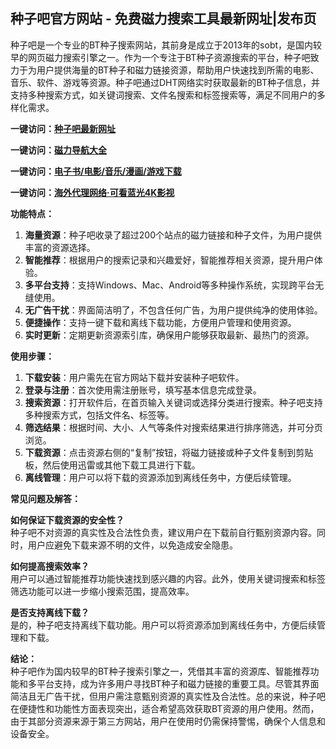 <h2>种子吧官方网站 - 免费磁力搜索工具最新网址|发布页</h2>
<p>种子吧是一个专业的BT种子搜索网站，其前身是成立于2013年的sobt，是国内较早的网页磁力搜索引擎之一。作为一个专注于BT种子资源搜索的平台，种子吧致力于为用户提供海量的BT种子和磁力链接资源，帮助用户快速找到所需的电影、音乐、软件、游戏等资源。种子吧通过DHT网络实时获取最新的BT种子信息，并支持多种搜索方式，如关键词搜索、文件名搜索和标签搜索等，满足不同用户的多样化需求。</p>
<p><strong>一键访问：</strong><a href="https://www.ggonav.com/sites/5746.html" target="_blank"><strong>种子吧最新网址</strong></a></p>
<p><strong>一键访问：</strong><a href="https://cilisousuodaohang.litxdh.com"><strong>磁力导航大全</strong></a></p>
<p><strong>一键访问：</strong><a href="https://wangpanziyuan.pages.dev/"><strong>电子书/电影/音乐/漫画/游戏下载</strong></a></p>
<p><strong>一键访问：</strong><a href="http://ip.harmonylink.net/share/e82025" target="_blank"><strong>海外代理网络·可看蓝光4K影视</strong></a></p>
<p><strong>功能特点：</strong></p>
<ol>
  <li><strong>海量资源</strong>：种子吧收录了超过200个站点的磁力链接和种子文件，为用户提供丰富的资源选择。</li>
  <li><strong>智能推荐</strong>：根据用户的搜索记录和兴趣爱好，智能推荐相关资源，提升用户体验。</li>
  <li><strong>多平台支持</strong>：支持Windows、Mac、Android等多种操作系统，实现跨平台无缝使用。</li>
  <li><strong>无广告干扰</strong>：界面简洁明了，不包含任何广告，为用户提供纯净的使用体验。</li>
  <li><strong>便捷操作</strong>：支持一键下载和离线下载功能，方便用户管理和使用资源。</li>
  <li><strong>实时更新</strong>：定期更新资源索引库，确保用户能够获取最新、最热门的资源。</li>
</ol>
<p><strong>使用步骤：</strong></p>
<ol>
  <li><strong>下载安装</strong>：用户需先在官方网站下载并安装种子吧软件。</li>
  <li><strong>登录与注册</strong>：首次使用需注册账号，填写基本信息完成登录。</li>
  <li><strong>搜索资源</strong>：打开软件后，在首页输入关键词或选择分类进行搜索。种子吧支持多种搜索方式，包括文件名、标签等。</li>
  <li><strong>筛选结果</strong>：根据时间、大小、人气等条件对搜索结果进行排序筛选，并可分页浏览。</li>
  <li><strong>下载资源</strong>：点击资源右侧的“复制”按钮，将磁力链接或种子文件复制到剪贴板，然后使用迅雷或其他下载工具进行下载。</li>
  <li><strong>离线管理</strong>：用户可以将下载的资源添加到离线任务中，方便后续管理。</li>
</ol>
<p><strong>常见问题及解答：</strong></p>
<p><strong>如何保证下载资源的安全性？</strong><br>种子吧不对资源的真实性及合法性负责，建议用户在下载前自行甄别资源内容。同时，用户应避免下载来源不明的文件，以免造成安全隐患。</p>
<p><strong>如何提高搜索效率？</strong><br>用户可以通过智能推荐功能快速找到感兴趣的内容。此外，使用关键词搜索和标签筛选功能可以进一步缩小搜索范围，提高效率。</p>
<p><strong>是否支持离线下载？</strong><br>是的，种子吧支持离线下载功能。用户可以将资源添加到离线任务中，方便后续管理和下载。</p>
<p><strong>结论：</strong><br>种子吧作为国内较早的BT种子搜索引擎之一，凭借其丰富的资源库、智能推荐功能和多平台支持，成为许多用户寻找BT种子和磁力链接的重要工具。尽管其界面简洁且无广告干扰，但用户需注意甄别资源的真实性及合法性。总的来说，种子吧在便捷性和功能性方面表现突出，适合希望高效获取BT资源的用户使用。然而，由于其部分资源来源于第三方网站，用户在使用时仍需保持警惕，确保个人信息和设备安全。</p>
